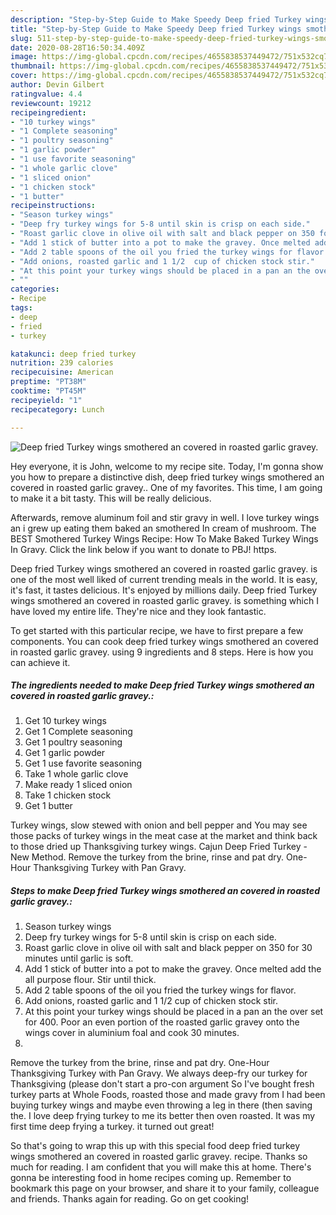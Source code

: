 ```yaml
---
description: "Step-by-Step Guide to Make Speedy Deep fried Turkey wings smothered an covered in roasted garlic gravey."
title: "Step-by-Step Guide to Make Speedy Deep fried Turkey wings smothered an covered in roasted garlic gravey."
slug: 511-step-by-step-guide-to-make-speedy-deep-fried-turkey-wings-smothered-an-covered-in-roasted-garlic-gravey
date: 2020-08-28T16:50:34.409Z
image: https://img-global.cpcdn.com/recipes/4655838537449472/751x532cq70/deep-fried-turkey-wings-smothered-an-covered-in-roasted-garlic-gravey-recipe-main-photo.jpg
thumbnail: https://img-global.cpcdn.com/recipes/4655838537449472/751x532cq70/deep-fried-turkey-wings-smothered-an-covered-in-roasted-garlic-gravey-recipe-main-photo.jpg
cover: https://img-global.cpcdn.com/recipes/4655838537449472/751x532cq70/deep-fried-turkey-wings-smothered-an-covered-in-roasted-garlic-gravey-recipe-main-photo.jpg
author: Devin Gilbert
ratingvalue: 4.4
reviewcount: 19212
recipeingredient:
- "10 turkey wings"
- "1 Complete seasoning"
- "1 poultry seasoning"
- "1 garlic powder"
- "1 use favorite seasoning"
- "1 whole garlic clove"
- "1 sliced onion"
- "1 chicken stock"
- "1 butter"
recipeinstructions:
- "Season turkey wings"
- "Deep fry turkey wings for 5-8 until skin is crisp on each side."
- "Roast garlic clove in olive oil with salt and black pepper on 350 for 30 minutes until garlic is soft."
- "Add 1 stick of butter into a pot to make the gravey. Once melted add the all purpose flour. Stir until thick."
- "Add 2 table spoons of the oil you fried the turkey wings for flavor."
- "Add onions, roasted garlic and 1 1/2  cup of chicken stock stir."
- "At this point your turkey wings should be placed in a pan an the over set for 400. Poor an even portion of the roasted garlic gravey onto the wings cover in aluminium foal and cook 30 minutes."
- ""
categories:
- Recipe
tags:
- deep
- fried
- turkey

katakunci: deep fried turkey 
nutrition: 239 calories
recipecuisine: American
preptime: "PT38M"
cooktime: "PT45M"
recipeyield: "1"
recipecategory: Lunch

---
```



![Deep fried Turkey wings smothered an covered in roasted garlic gravey.](https://img-global.cpcdn.com/recipes/4655838537449472/751x532cq70/deep-fried-turkey-wings-smothered-an-covered-in-roasted-garlic-gravey-recipe-main-photo.jpg)

Hey everyone, it is John, welcome to my recipe site. Today, I'm gonna show you how to prepare a distinctive dish, deep fried turkey wings smothered an covered in roasted garlic gravey.. One of my favorites. This time, I am going to make it a bit tasty. This will be really delicious.

Afterwards, remove aluminum foil and stir gravy in well. I love turkey wings an i grew up eating them baked an smothered In cream of mushroom. The BEST Smothered Turkey Wings Recipe: How To Make Baked Turkey Wings In Gravy. Click the link below if you want to donate to PBJ! https.

Deep fried Turkey wings smothered an covered in roasted garlic gravey. is one of the most well liked of current trending meals in the world. It is easy, it's fast, it tastes delicious. It's enjoyed by millions daily. Deep fried Turkey wings smothered an covered in roasted garlic gravey. is something which I have loved my entire life. They're nice and they look fantastic.


To get started with this particular recipe, we have to first prepare a few components. You can cook deep fried turkey wings smothered an covered in roasted garlic gravey. using 9 ingredients and 8 steps. Here is how you can achieve it.

<!--inarticleads1-->

##### The ingredients needed to make Deep fried Turkey wings smothered an covered in roasted garlic gravey.:

1. Get 10 turkey wings
1. Get 1 Complete seasoning
1. Get 1 poultry seasoning
1. Get 1 garlic powder
1. Get 1 use favorite seasoning
1. Take 1 whole garlic clove
1. Make ready 1 sliced onion
1. Take 1 chicken stock
1. Get 1 butter


Turkey wings, slow stewed with onion and bell pepper and You may see those packs of turkey wings in the meat case at the market and think back to those dried up Thanksgiving turkey wings. Cajun Deep Fried Turkey - New Method. Remove the turkey from the brine, rinse and pat dry. One-Hour Thanksgiving Turkey with Pan Gravy. 

<!--inarticleads2-->

##### Steps to make Deep fried Turkey wings smothered an covered in roasted garlic gravey.:

1. Season turkey wings
1. Deep fry turkey wings for 5-8 until skin is crisp on each side.
1. Roast garlic clove in olive oil with salt and black pepper on 350 for 30 minutes until garlic is soft.
1. Add 1 stick of butter into a pot to make the gravey. Once melted add the all purpose flour. Stir until thick.
1. Add 2 table spoons of the oil you fried the turkey wings for flavor.
1. Add onions, roasted garlic and 1 1/2  cup of chicken stock stir.
1. At this point your turkey wings should be placed in a pan an the over set for 400. Poor an even portion of the roasted garlic gravey onto the wings cover in aluminium foal and cook 30 minutes.
1. 


Remove the turkey from the brine, rinse and pat dry. One-Hour Thanksgiving Turkey with Pan Gravy. We always deep-fry our turkey for Thanksgiving (please don&#39;t start a pro-con argument So I&#39;ve bought fresh turkey parts at Whole Foods, roasted those and made gravy from I had been buying turkey wings and maybe even throwing a leg in there (then saving the. I love deep frying turkey to me its better then oven roasted. It was my first time deep frying a turkey. it turned out great! 

So that's going to wrap this up with this special food deep fried turkey wings smothered an covered in roasted garlic gravey. recipe. Thanks so much for reading. I am confident that you will make this at home. There's gonna be interesting food in home recipes coming up. Remember to bookmark this page on your browser, and share it to your family, colleague and friends. Thanks again for reading. Go on get cooking!
